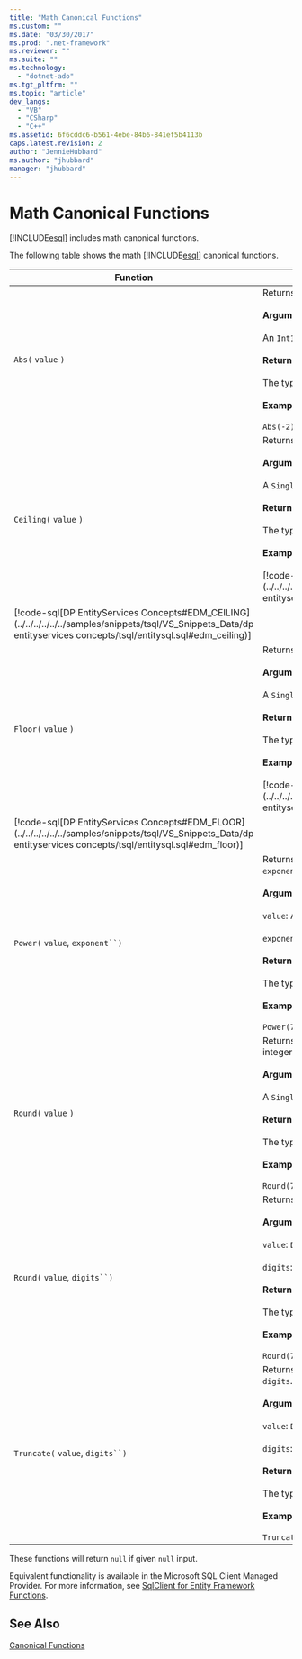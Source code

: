```yaml
---
title: "Math Canonical Functions"
ms.custom: ""
ms.date: "03/30/2017"
ms.prod: ".net-framework"
ms.reviewer: ""
ms.suite: ""
ms.technology: 
  - "dotnet-ado"
ms.tgt_pltfrm: ""
ms.topic: "article"
dev_langs: 
  - "VB"
  - "CSharp"
  - "C++"
ms.assetid: 6f6cddc6-b561-4ebe-84b6-841ef5b4113b
caps.latest.revision: 2
author: "JennieHubbard"
ms.author: "jhubbard"
manager: "jhubbard"
---
```

# Math Canonical Functions
[!INCLUDE[esql](../../../../../../includes/esql-md.md)] includes math canonical functions.  
  
 The following table shows the math [!INCLUDE[esql](../../../../../../includes/esql-md.md)] canonical functions.  
  
|Function|Description|  
|--------------|-----------------|  
|`Abs(` `value` `)`|Returns the absolute value of `value`.<br /><br /> **Arguments**<br /><br /> An `Int16`, `Int32`, `Int64`, `Byte`, `Single`, `Double`, and `Decimal`.<br /><br /> **Return Value**<br /><br /> The type of `value`.<br /><br /> **Example**<br /><br /> `Abs(-2)`|  
|`Ceiling(` `value` `)`|Returns the smallest integer that is not less than `value`.<br /><br /> **Arguments**<br /><br /> A `Single`, `Double`, and `Decimal`.<br /><br /> **Return Value**<br /><br /> The type of `value`.<br /><br /> **Example**<br /><br /> [!code-csharp[DP EntityServices Concepts#EDM_CEILING](../../../../../../samples/snippets/csharp/VS_Snippets_Data/dp entityservices concepts/cs/entitysql.cs#edm_ceiling)]
 [!code-sql[DP EntityServices Concepts#EDM_CEILING](../../../../../../samples/snippets/tsql/VS_Snippets_Data/dp entityservices concepts/tsql/entitysql.sql#edm_ceiling)]|  
|`Floor(` `value` `)`|Returns the largest integer that is not greater than `value`.<br /><br /> **Arguments**<br /><br /> A `Single`, `Double`, and `Decimal`.<br /><br /> **Return Value**<br /><br /> The type of `value`.<br /><br /> **Example**<br /><br /> [!code-csharp[DP EntityServices Concepts#EDM_FLOOR](../../../../../../samples/snippets/csharp/VS_Snippets_Data/dp entityservices concepts/cs/entitysql.cs#edm_floor)]
 [!code-sql[DP EntityServices Concepts#EDM_FLOOR](../../../../../../samples/snippets/tsql/VS_Snippets_Data/dp entityservices concepts/tsql/entitysql.sql#edm_floor)]|  
|`Power(` `value`, `exponent``)`|Returns the result of the specified `value` to the specified `exponent`.<br /><br /> **Arguments**<br /><br /> `value`: An `Int32, Int64, Double`, or `Decimal`.<br /><br /> `exponent`: An `Int64``, Double`, or `Decimal`.<br /><br /> **Return Value**<br /><br /> The type of `value`.<br /><br /> **Example**<br /><br /> `Power(748.58,2)`|  
|`Round(` `value` `)`|Returns the integer portion of `value`, rounded to the nearest integer.<br /><br /> **Arguments**<br /><br /> A `Single`, `Double`, and `Decimal`.<br /><br /> **Return Value**<br /><br /> The type of `value`.<br /><br /> **Example**<br /><br /> `Round(748.58)`|  
|`Round(` `value`, `digits``)`|Returns the `value`, rounded to the nearest specified `digits`.<br /><br /> **Arguments**<br /><br /> `value`: `Double` or `Decimal`.<br /><br /> `digits`: `Int16` or `Int32`.<br /><br /> **Return Value**<br /><br /> The type of `value`.<br /><br /> **Example**<br /><br /> `Round(748.58,1)`|  
|`Truncate(` `value`, `digits``)`|Returns the `value`, truncated to the nearest specified `digits`.<br /><br /> **Arguments**<br /><br /> `value`: `Double` or `Decimal`.<br /><br /> `digits`: `Int16` or `Int32`.<br /><br /> **Return Value**<br /><br /> The type of `value`.<br /><br /> **Example**<br /><br /> `Truncate(748.58,1)`|  
  
 These functions will return `null` if given `null` input.  
  
 Equivalent functionality is available in the Microsoft SQL Client Managed Provider. For more information, see [SqlClient for Entity Framework Functions](../../../../../../docs/framework/data/adonet/ef/sqlclient-for-ef-functions.md).  
  
## See Also  
 [Canonical Functions](../../../../../../docs/framework/data/adonet/ef/language-reference/canonical-functions.md)
